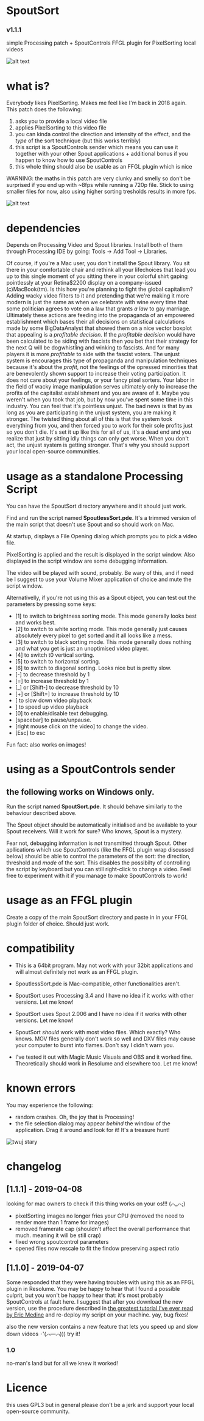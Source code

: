 # SpoutSort
### v1.1.1
simple Processing patch + SpoutControls FFGL plugin for PixelSorting local videos

![alt text](http://www.sweetbrokacik.pl/duze/powitalnia.gif)


# what is?
Everybody likes PixelSorting. Makes me feel like I'm back in 2018 again.
This patch does the following:
1. asks you to provide a local video file
2. applies PixelSorting to this video file
3. you can kinda control the direction and intensity of the effect, and the _type_ of the sort technique (but this works terribly)
4. this script is a SpoutControls sender which means you can use it together with your other Spout applications + additional bonus if you happen to know how to use SpoutControls
5. this whole thing should also be usable as an FFGL plugin which is nice

WARNING: the maths in this patch are very clunky and smelly so don't be surprised if you end up with ~8fps while running a 720p file.
Stick to using smaller files for now, also using higher sorting tresholds results in more fps.


![alt text](https://raw.githubusercontent.com/x-j/SpoutSort/master/img.png)

# dependencies
Depends on Processing Video and Spout libraries. Install both of them through Processing IDE by going: Tools -> Add Tool -> Libraries.

Of course, if you're a Mac user, you don't install the Spout library. You sit there in your comfortable chair and rethink all your lifechoices that lead you up to this single moment of you sitting there in your colorful shirt gaping pointlessly at your Retina$2200 display on a company-issued (c)MacBook(tm). Is this how you're planning to fight the global capitalism? Adding wacky video filters to it and pretending that we're making it more modern is just the same as when we celebrate with wine every time that some politician agrees to vote on a law that grants _a law_ to gay marriage. Ultimately these actions are feeding into the propaganda of an empowered establishment which bases their all decisions on statistical calculations made by some BigDataAnalyst that showed them on a nice vector boxplot that appealing is a _profitable decision_. If the _profitable decision_ would have been calculated to be siding with fascists then you bet that their strategy for the next Q will be dogwhistling and winking to fascists. And for many players it is more _profitable_ to side with the fascist voters. The unjust system is encourages this type of propaganda and manipulation techniques because it's about the _profit_, not the feelings of the opressed minorities that are benevolently shown support to increase their voting participation. It does not care about your feelings, or your fancy pixel sorters. Your labor in the field of wacky image manipulation serves ultimately only to increase the profits of the capitalist establishment and you are aware of it. Maybe you weren't when you took that job, but by now you've spent some time in this industry. You can feel that it's pointless unjust. The bad news is that by as long as you are participating in the unjust system, you are making it stronger. The twisted thing about all of this is that the system took everything from you, and then forced you to work for their sole profits just so you don't die. It's set it up like this for all of us, it's a dead end and you realize that just by sitting idly things can only get worse. When you don't act, the unjust system is getting stronger. That's why you should support your local open-source communities.

# usage as a standalone Processing Script 
You can have the SpoutSort directory anywhere and it should just work.

Find and run the script named __SpoutlessSort.pde__. It's a trimmed version of the main script that doesn't use Spout and so should work on Mac.

At startup, displays a File Opening dialog which prompts you to pick a video file.

PixelSorting is applied and the result is displayed in the script window. Also displayed in the script window are some debugging information.

The video will be played with sound, probably. Be wary of this, and if need be I suggest to use your Volume Mixer application of choice and mute the script window.

Alternativelly, if you're not using this as a Spout object, you can test out the parameters by pressing some keys:
- [1] to switch to brightness sorting mode. This mode generally looks best and works best.
- [2] to switch to white sorting mode. This mode generally just causes absolutely every pixel to get sorted and it all looks like a mess.
- [3] to switch to black sorting mode. This mode generally does nothing and what you get is just an unoptimised video player.
- [4] to switch t0 vertical sorting.
- [5] to switch to horizontal sorting.
- [6] to switch to diagonal sorting. Looks nice but is pretty slow.
- [-] to decrease threshold by 1
- [=] to increase threshold by 1
- [\_] or [Shift-] to decrease threshold by 10
- [+] or [Shift=] to increase threshold by 10
- [ to slow down video playback
- ] to speed up video playback
- [0] to enable/disable text debugging.
- [spacebar] to pause/unpause.
- [right mouse click on the video] to change the video.
- [Esc] to esc

Fun fact: also works on images!


# using as a SpoutControls sender

## __the following works on Windows only.__

Run the script named __SpoutSort.pde__. It should behave similarly to the behaviour described above.
 

The Spout object should be automatically initialised and be available to your Spout receivers. Will it work for sure? Who knows, Spout is a mystery. 

Fear not, debugging information is not transmitted through Spout.
Other apllications which use SpoutControls (like the FFGL plugin wrap discussed below) should be able to control the parameters of the sort: the direction, threshold and _mode_ of the sort. This disables the possibilty of controlling the script by keyboard but you can still right-click to change a video. Feel free to experiment with it if you manage to make SpoutControls to work!

# usage as an FFGL plugin
Create a copy of the main SpoutSort directory and paste in in your FFGL plugin folder of choice. Should just work.

# compatibility
- This is a 64bit program. May not work with your 32bit applications and will almost definitely not work as an FFGL plugin.

- SpoutlessSort.pde is Mac-compatible, other functionalities aren't.

- SpoutSort uses Processing 3.4 and I have no idea if it works with other versions. Let me know!

- SpoutSort uses Spout 2.006 and I have no idea if it works with other versions. Let me know!

- SpoutSort _should_ work with most video files. Which exactly? Who knows. MOV files generally don't work so well and DXV files may cause your computer to burst into flames. Don't say I didn't warn you.

- I've tested it out with Magic Music Visuals and OBS and it worked fine. Theoretically should work in Resolume and elsewhere too. Let me know!

# known errors
You may experience the following:

- random crashes. Oh, the joy that is Processing!
- the file selection dialog may appear _behind_ the window of the application. Drag it around and look for it! It's a treasure hunt!

![twuj stary](https://i.ibb.co/zPwwrp8/twuj-stary.png)

# changelog

## [1.1.1] - 2019-04-08

looking for mac owners to check if this thing works on your os!!! (⌒_⌒;)

- pixelSorting images no longer fries your CPU (removed the need to render more than 1 frame for images)
- removed framerate cap (shouldn't affect the overall performance that much. meaning it will be still crap)
- fixed wrong spoutcontrol parameters
- opened files now rescale to fit the findow preserving aspect ratio

## [1.1.0] - 2019-04-07

Some responded that they were having troubles with using this as an FFGL plugin in Resolume. You may be happy to hear that I found a possible culprit, but you won't be happy to hear that: it's most probably SpoutControls at fault here. I suggest that after you download the new version, use the procedure described in [the greatest tutorial I've ever read by Eric Medine](http://ericmedine.com/spout-controller-for-resolume/) and re-deploy my script on your machine. yay, bug fixes!

also the new version contains a new feature that lets you speed up and slow down videos ･'(*⌒―⌒*))) try it!

### 1.0

no-man's land but for all we knew it worked!


# Licence
this uses GPL3 but in general please don't be a jerk and support your local open-source community.
